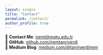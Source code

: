 ```yaml
---
layout: single
title: "Contact"
permalink: /contact/
author_profile: true
---
```




📩 **Contact Me**: [iremt@metu.edu.tr](mailto:iremt@metu.edu.tr)  
🔗 **GitHub**: [github.com/iremtanriverdi](https://github.com/iremtanriverdi)  
📝 **Medium Blog**: [medium.com/@tanriverdiirem](https://medium.com/@tanriverdiirem)  
